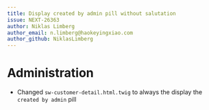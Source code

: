 ```yaml
---
title: Display created by admin pill without salutation
issue: NEXT-26363
author: Niklas Limberg
author_email: n.limberg@haokeyingxiao.com
author_github: NiklasLimberg
---
```

# Administration
* Changed `sw-customer-detail.html.twig` to always the display the `created by admin` pill
